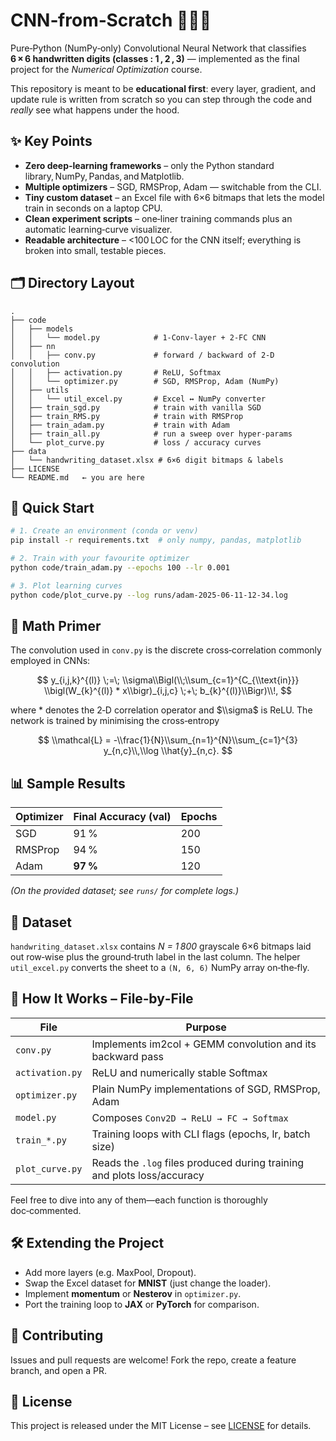 # CNN‑from‑Scratch 🧑‍💻📐

Pure‑Python (NumPy‑only) Convolutional Neural Network that classifies **6 × 6 handwritten digits (classes : 1 , 2 , 3)** — implemented as the final project for the *Numerical Optimization* course.

This repository is meant to be **educational first**: every layer, gradient, and update rule is written from scratch so you can step through the code and *really* see what happens under the hood.

## ✨ Key Points

* **Zero deep‑learning frameworks** – only the Python standard library, NumPy, Pandas, and Matplotlib.
* **Multiple optimizers** – SGD, RMSProp, Adam — switchable from the CLI.
* **Tiny custom dataset** – an Excel file with 6×6 bitmaps that lets the model train in seconds on a laptop CPU.
* **Clean experiment scripts** – one‑liner training commands plus an automatic learning‑curve visualizer.
* **Readable architecture** – <100 LOC for the CNN itself; everything is broken into small, testable pieces.

## 🗂️ Directory Layout

```text
.
├── code
│   ├── models
│   │   └── model.py            # 1‑Conv‑layer + 2‑FC CNN
│   ├── nn
│   │   ├── conv.py             # forward / backward of 2‑D convolution
│   │   ├── activation.py       # ReLU, Softmax
│   │   └── optimizer.py        # SGD, RMSProp, Adam (NumPy)
│   ├── utils
│   │   └── util_excel.py       # Excel ↔ NumPy converter
│   ├── train_sgd.py            # train with vanilla SGD
│   ├── train_RMS.py            # train with RMSProp
│   ├── train_adam.py           # train with Adam
│   ├── train_all.py            # run a sweep over hyper‑params
│   └── plot_curve.py           # loss / accuracy curves
├── data
│   └── handwriting_dataset.xlsx # 6×6 digit bitmaps & labels
├── LICENSE
└── README.md   ← you are here
```

## 🚀 Quick Start

```bash
# 1. Create an environment (conda or venv)
pip install -r requirements.txt  # only numpy, pandas, matplotlib

# 2. Train with your favourite optimizer
python code/train_adam.py --epochs 100 --lr 0.001

# 3. Plot learning curves
python code/plot_curve.py --log runs/adam‑2025‑06‑11‑12‑34.log
```

## 🧮 Math Primer

The convolution used in `conv.py` is the discrete cross‑correlation commonly employed in CNNs:

$$
y_{i,j,k}^{(l)} \;=\;
\\sigma\\Bigl(\\;\\sum_{c=1}^{C_{\\text{in}}}
\\bigl(W_{k}^{(l)} * x\\bigr)_{i,j,c}
\;+\; b_{k}^{(l)}\\Bigr)\\!,
$$

where $*$ denotes the 2‑D correlation operator and $\\sigma$ is ReLU.
The network is trained by minimising the cross‑entropy

$$
\\mathcal{L}
= -\\frac{1}{N}\\sum_{n=1}^{N}\\sum_{c=1}^{3}
 y_{n,c}\\,\\log \\hat{y}_{n,c}.
$$

## 📊 Sample Results

| Optimizer | Final Accuracy (val) | Epochs |
| --------- | -------------------- | ------ |
| SGD       | 91 %                 | 200    |
| RMSProp   | 94 %                 | 150    |
| Adam      | **97 %**             | 120    |

*(On the provided dataset; see `runs/` for complete logs.)*

## 📝 Dataset

`handwriting_dataset.xlsx` contains *N = 1 800* grayscale 6×6 bitmaps laid out row‑wise plus the ground‑truth label in the last column.
The helper `util_excel.py` converts the sheet to a `(N, 6, 6)` NumPy array on‑the‑fly.

## 🔬 How It Works – File‑by‑File

| File            | Purpose                                                                 |
| --------------- | ----------------------------------------------------------------------- |
| `conv.py`       | Implements im2col + GEMM convolution and its backward pass              |
| `activation.py` | ReLU and numerically stable Softmax                                     |
| `optimizer.py`  | Plain NumPy implementations of SGD, RMSProp, Adam                       |
| `model.py`      | Composes `Conv2D → ReLU → FC → Softmax`                                 |
| `train_*.py`    | Training loops with CLI flags (epochs, lr, batch size)                  |
| `plot_curve.py` | Reads the `.log` files produced during training and plots loss/accuracy |

Feel free to dive into any of them—each function is thoroughly doc‑commented.

## 🛠️ Extending the Project

* Add more layers (e.g. MaxPool, Dropout).
* Swap the Excel dataset for **MNIST** (just change the loader).
* Implement **momentum** or **Nesterov** in `optimizer.py`.
* Port the training loop to **JAX** or **PyTorch** for comparison.

## 🤝 Contributing

Issues and pull requests are welcome! Fork the repo, create a feature branch, and open a PR.

## 📄 License

This project is released under the MIT License – see [LICENSE](LICENSE) for details.
